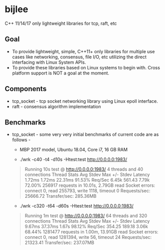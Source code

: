 # bijlee
C++ 11/14/17 only lightweight libraries for tcp, raft, etc

## Goal
* To provide lightweight, simple, C++11+ only libraries for multiple use cases like networking, consensus, file I/O, etc utilizing the direct interfacing with Linux System APIs.
* To provide these libraries based on Linux systems to begin with. Cross platform support is NOT a goal at the moment.

## Components
* tcp_socket - tcp socket networking library using Linux epoll interface.
* raft - consensus algorithm implementation

## Benchmarks
* tcp_socket - some very very initial benchmarks of current code are as follows -
  * MBP 2017 model, Ubuntu 18.04, Core i7, 16 GB RAM

  * ./wrk -c40 -t4 -d10s -Htest:test http://0.0.0.0:1983/
  > Running 10s test @ http://0.0.0.0:1983/
  4 threads and 40 connections
  Thread Stats   Avg      Stdev     Max   +/- Stdev
    Latency     1.72ms    1.72ms  22.31ms   91.53%
    Req/Sec     6.45k   561.43     7.79k    72.00%
  256917 requests in 10.01s, 2.79GB read
  Socket errors: connect 0, read 255793, write 1118, timeout 0
Requests/sec:  25666.72
Transfer/sec:    285.36MB

  * ./wrk -c320 -t64 -d60s -Htest:test http://0.0.0.0:1983/
  > Running 1m test @ http://0.0.0.0:1983/
  64 threads and 320 connections
  Thread Stats   Avg      Stdev     Max   +/- Stdev
    Latency     9.67ms   37.37ms   1.67s    98.12%
    Req/Sec   354.25    189.18     3.06k    68.44%
  1281477 requests in 1.00m, 13.91GB read
  Socket errors: connect 0, read 1281394, write 56, timeout 24
Requests/sec:  21323.41
Transfer/sec:    237.07MB